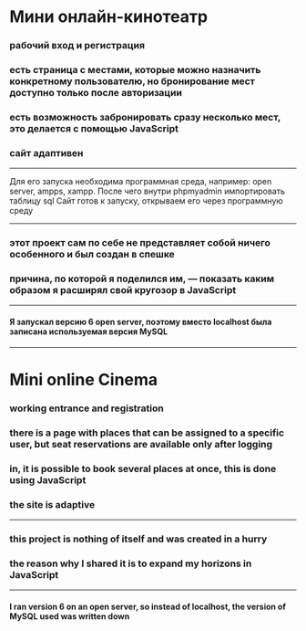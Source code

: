 # Мини онлайн-кинотеатр
### рабочий вход и регистрация
### есть страница с местами, которые можно назначить конкретному пользователю, но бронирование мест доступно только после авторизации
### есть возможность забронировать сразу несколько мест, это делается с помощью JavaScript
### сайт адаптивен
____
Для его запуска необходима программная среда, например: open server, ampps, xampp.
После чего внутри phpmyadmin импортировать таблицу sql
Сайт готов к запуску, открываем его через программную среду
____
### этот проект сам по себе не представляет собой ничего особенного и был создан в спешке
### причина, по которой я поделился им, — показать каким образом я расширял свой кругозор в JavaScript
____
#### Я запускал версию 6 open server, поэтому вместо localhost была записана используемая версия MySQL
____

# Mini online Cinema
### working entrance and registration
### there is a page with places that can be assigned to a specific user, but seat reservations are available only after logging
### in, it is possible to book several places at once, this is done using JavaScript
### the site is adaptive
____
### this project is nothing of itself and was created in a hurry
### the reason why I shared it is to expand my horizons in JavaScript
____
#### I ran version 6 on an open server, so instead of localhost, the version of MySQL used was written down
